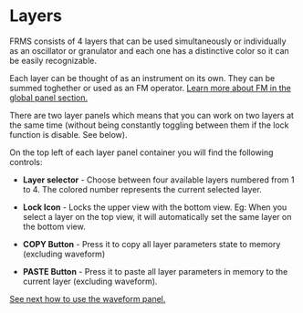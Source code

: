 # Layers

FRMS consists of 4 layers that can be used simultaneously or individually as an oscillator or granulator and each one has a distinctive color so it can be easily recognizable.

Each layer can be thought of as an instrument on its own. They can be summed toghether or used as an FM operator. [Learn more about FM in the global panel section.](panel-global)

There are two layer panels which means that you can work on two layers at the same time (without being constantly toggling between them if the lock function is disable. See below).

On the top left of each layer panel container you will find the following controls:

- **Layer selector** - Choose between four available layers numbered from 1 to 4. The colored number represents the current selected layer.

- **Lock Icon** - Locks the upper view with the bottom view. Eg: When you select a layer on the top view, it will automatically set the same layer on the bottom view.

- **COPY Button** - Press it to copy all layer parameters state to memory (excluding waveform)

- **PASTE Button** - Press it to paste all layer parameters in memory to the current layer (excluding waveform).

[See next how to use the waveform panel.](waveform-panel)

